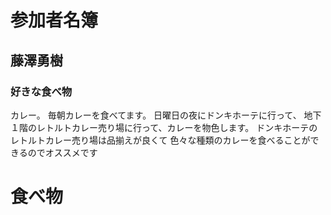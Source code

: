 # 参加者名簿

## 藤澤勇樹

### 好きな食べ物

カレー。
毎朝カレーを食べてます。
日曜日の夜にドンキホーテに行って、
地下１階のレトルトカレー売り場に行って、カレーを物色します。
ドンキホーテのレトルトカレー売り場は品揃えが良くて
色々な種類のカレーを食べることができるのでオススメです
# 食べ物
